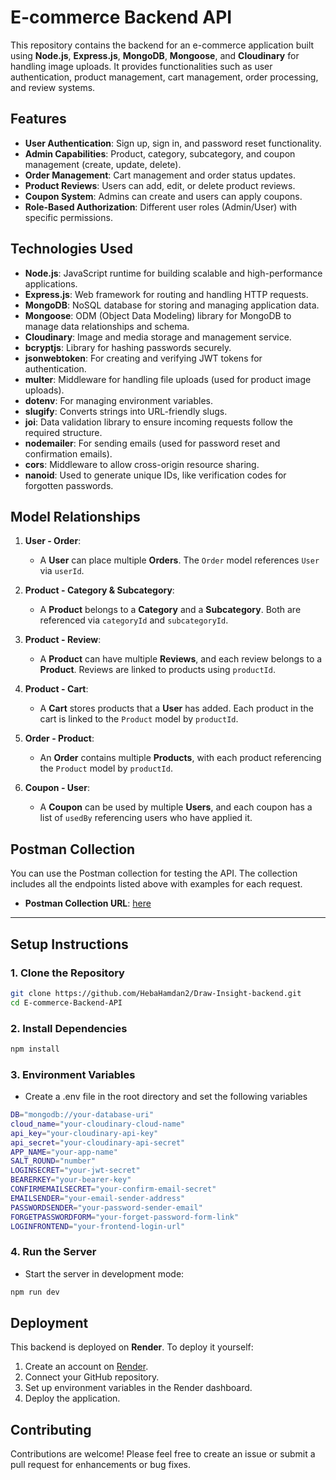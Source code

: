 # E-commerce Backend API

This repository contains the backend for an e-commerce application built using **Node.js**, **Express.js**, **MongoDB**, **Mongoose**, and **Cloudinary** for handling image uploads. It provides functionalities such as user authentication, product management, cart management, order processing, and review systems.

## Features

- **User Authentication**: Sign up, sign in, and password reset functionality.
- **Admin Capabilities**: Product, category, subcategory, and coupon management (create, update, delete).
- **Order Management**: Cart management and order status updates.
- **Product Reviews**: Users can add, edit, or delete product reviews.
- **Coupon System**: Admins can create and users can apply coupons.
- **Role-Based Authorization**: Different user roles (Admin/User) with specific permissions.

## Technologies Used

- **Node.js**: JavaScript runtime for building scalable and high-performance applications.
- **Express.js**: Web framework for routing and handling HTTP requests.
- **MongoDB**: NoSQL database for storing and managing application data.
- **Mongoose**: ODM (Object Data Modeling) library for MongoDB to manage data relationships and schema.
- **Cloudinary**: Image and media storage and management service.
- **bcryptjs**: Library for hashing passwords securely.
- **jsonwebtoken**: For creating and verifying JWT tokens for authentication.
- **multer**: Middleware for handling file uploads (used for product image uploads).
- **dotenv**: For managing environment variables.
- **slugify**: Converts strings into URL-friendly slugs.
- **joi**: Data validation library to ensure incoming requests follow the required structure.
- **nodemailer**: For sending emails (used for password reset and confirmation emails).
- **cors**: Middleware to allow cross-origin resource sharing.
- **nanoid**: Used to generate unique IDs, like verification codes for forgotten passwords.

## Model Relationships

1. **User - Order**:  
   - A **User** can place multiple **Orders**. The `Order` model references `User` via `userId`.
   
2. **Product - Category & Subcategory**:  
   - A **Product** belongs to a **Category** and a **Subcategory**. Both are referenced via `categoryId` and `subcategoryId`.
   
3. **Product - Review**:  
   - A **Product** can have multiple **Reviews**, and each review belongs to a **Product**. Reviews are linked to products using `productId`.

4. **Product - Cart**:  
   - A **Cart** stores products that a **User** has added. Each product in the cart is linked to the `Product` model by `productId`.

5. **Order - Product**:  
   - An **Order** contains multiple **Products**, with each product referencing the `Product` model by `productId`.

6. **Coupon - User**:  
   - A **Coupon** can be used by multiple **Users**, and each coupon has a list of `usedBy` referencing users who have applied it.

## Postman Collection

You can use the Postman collection for testing the API. The collection includes all the endpoints listed above with examples for each request.

- **Postman Collection URL**: [here](https://documenter.getpostman.com/view/28559046/2s9YRB4D3y) 

---
## Setup Instructions

### 1. Clone the Repository
```bash
git clone https://github.com/HebaHamdan2/Draw-Insight-backend.git
cd E-commerce-Backend-API
```
### 2. Install Dependencies
```bash
npm install
```
### 3. Environment Variables
 - Create a .env file in the root directory and set the following variables
```bash
DB="mongodb://your-database-uri"
cloud_name="your-cloudinary-cloud-name"
api_key="your-cloudinary-api-key"
api_secret="your-cloudinary-api-secret"
APP_NAME="your-app-name"
SALT_ROUND="number"
LOGINSECRET="your-jwt-secret"
BEARERKEY="your-bearer-key"
CONFIRMEMAILSECRET="your-confirm-email-secret"
EMAILSENDER="your-email-sender-address"
PASSWORDSENDER="your-password-sender-email"
FORGETPASSWORDFORM="your-forget-password-form-link"
LOGINFRONTEND="your-frontend-login-url"
```
### 4. Run the Server
 - Start the server in development mode:
```bash
npm run dev
```

## Deployment

This backend is deployed on **Render**. To deploy it yourself:

1. Create an account on [Render](https://render.com).
2. Connect your GitHub repository.
3. Set up environment variables in the Render dashboard.
4. Deploy the application.

## Contributing

Contributions are welcome! Please feel free to create an issue or submit a pull request for enhancements or bug fixes.
